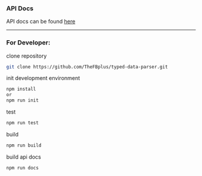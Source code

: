### API Docs

API docs can be found [here](https://TheFBplus.github.io/typed-data-parser/)

***

### For Developer:

clone repository

```bash
git clone https://github.com/TheFBplus/typed-data-parser.git
```

init development environment

```bash
npm install
or
npm run init
```

test

```bash
npm run test
```

build

```bash
npm run build
```

build api docs

```bash
npm run docs
```